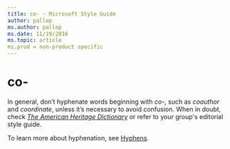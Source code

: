 ```yaml
---
title: co- - Microsoft Style Guide
author: pallep
ms.author: pallep
ms.date: 11/19/2016
ms.topic: article
ms.prod = non-product specific
---
```


# co-

In general, don’t hyphenate words beginning with *co-*, such as *coauthor* and *coordinate*, unless it’s necessary to avoid confusion. When in doubt, check [*The American Heritage Dictionary*](https://ahdictionary.com/) or refer to your group's editorial style guide.

To learn more about hyphenation, see [Hyphens](/style-guide/punctuation/dashes-hyphens/hyphens).
